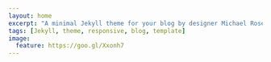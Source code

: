 ```yaml
---
layout: home
excerpt: "A minimal Jekyll theme for your blog by designer Michael Rose."
tags: [Jekyll, theme, responsive, blog, template]
image:
  feature: https://goo.gl/Xxonh7
---
```

